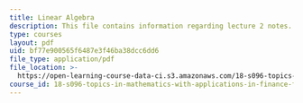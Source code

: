 ```yaml
---
title: Linear Algebra
description: This file contains information regarding lecture 2 notes.
type: courses
layout: pdf
uid: bf77e900565f6487e3f46ba38dcc6dd6
file_type: application/pdf
file_location: >-
  https://open-learning-course-data-ci.s3.amazonaws.com/18-s096-topics-in-mathematics-with-applications-in-finance-fall-2013/bf77e900565f6487e3f46ba38dcc6dd6_MIT18_S096F13_lecnote2.pdf
course_id: 18-s096-topics-in-mathematics-with-applications-in-finance-fall-2013
---
```


